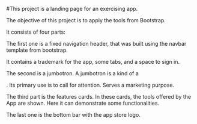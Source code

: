 #This project is a landing page for an exercising app.

<p>The objective of this project is to apply the tools from Bootstrap.</p>
It consists of four parts:<br />

<p>The first one is a fixed navigation header, that was built using the navbar template from bootstrap.</p>
<p>It contains a trademark for the app, some tabs, and a space to sign in.</p>
<p>The second is a jumbotron. A jumbotron is a kind of a <div>. Its primary use is to call for attention. Serves a marketing purpose.</p>
<p>The third part is the features cards. In these cards, the tools offered by the App are shown. Here it can demonstrate some functionalities.</p>
<p>The last one is the bottom bar with the app store logo.</p>